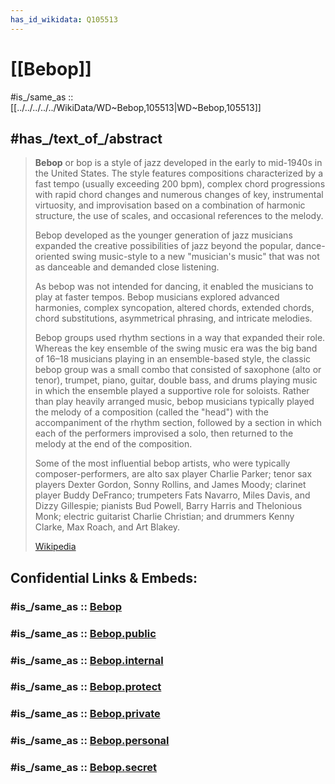 ```yaml
---
has_id_wikidata: Q105513
---
```


# [[Bebop]] 

#is_/same_as :: [[../../../../../WikiData/WD~Bebop,105513|WD~Bebop,105513]] 

## #has_/text_of_/abstract 

> **Bebop** or bop is a style of jazz developed in the early to mid-1940s in the United States. 
> The style features compositions characterized by a fast tempo (usually exceeding 200 bpm), 
> complex chord progressions with rapid chord changes and numerous changes of key, 
> instrumental virtuosity, and improvisation based on a combination of harmonic structure, 
> the use of scales, and occasional references to the melody.
>
> Bebop developed as the younger generation of jazz musicians 
> expanded the creative possibilities of jazz beyond the popular, dance-oriented swing music-style 
> to a new "musician's music" that was not as danceable and demanded close listening.  
> 
> As bebop was not intended for dancing, it enabled the musicians to play at faster tempos. 
> Bebop musicians explored advanced harmonies, complex syncopation, altered chords, 
> extended chords, chord substitutions, asymmetrical phrasing, and intricate melodies. 
> 
> Bebop groups used rhythm sections in a way that expanded their role. 
> Whereas the key ensemble of the swing music era was the big band of 16–18 musicians playing in an ensemble-based style, the classic bebop group was a small combo that consisted of saxophone (alto or tenor), trumpet, piano, guitar, double bass, and drums playing music in which the ensemble played a supportive role for soloists. Rather than play heavily arranged music, bebop musicians typically played the melody of a composition (called the "head") with the accompaniment of the rhythm section, followed by a section in which each of the performers improvised a solo, then returned to the melody at the end of the composition.
>
> Some of the most influential bebop artists, who were typically composer-performers, are alto sax player Charlie Parker; tenor sax players Dexter Gordon, Sonny Rollins, and James Moody; clarinet player Buddy DeFranco; trumpeters Fats Navarro, Miles Davis, and Dizzy Gillespie; pianists Bud Powell, Barry Harris and Thelonious Monk; electric guitarist Charlie Christian; and drummers Kenny Clarke, Max Roach, and Art Blakey.
>
> [Wikipedia](https://en.wikipedia.org/wiki/Bebop) 


## Confidential Links & Embeds: 

### #is_/same_as :: [Bebop](/_Standards/Society/Communication/Media/Music/Music_Genre/Bebop.md) 

### #is_/same_as :: [Bebop.public](/_public/Society/Communication/Media/Music/Music_Genre/Bebop.public.md) 

### #is_/same_as :: [Bebop.internal](/_internal/Society/Communication/Media/Music/Music_Genre/Bebop.internal.md) 

### #is_/same_as :: [Bebop.protect](/_protect/Society/Communication/Media/Music/Music_Genre/Bebop.protect.md) 

### #is_/same_as :: [Bebop.private](/_private/Society/Communication/Media/Music/Music_Genre/Bebop.private.md) 

### #is_/same_as :: [Bebop.personal](/_personal/Society/Communication/Media/Music/Music_Genre/Bebop.personal.md) 

### #is_/same_as :: [Bebop.secret](/_secret/Society/Communication/Media/Music/Music_Genre/Bebop.secret.md)


